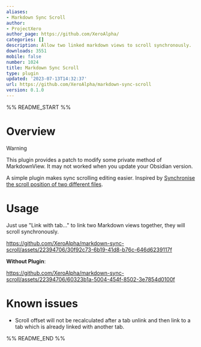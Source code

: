 ```yaml
---
aliases:
- Markdown Sync Scroll
author:
- ProjectXero
author_page: https://github.com/XeroAlpha/
categories: []
description: Allow two linked markdown views to scroll synchronously.
downloads: 3551
mobile: false
number: 1024
title: Markdown Sync Scroll
type: plugin
updated: '2023-07-13T14:32:37'
url: https://github.com/XeroAlpha/markdown-sync-scroll
version: 0.1.0
---
```


%% README_START %%

# Overview

> [!warning]
> This plugin provides a patch to modify some private method of MarkdownView.
> It may not worked when you update your Obsidian version.

A simple plugin makes sync scrolling editing easier. Inspired by [Synchronise the scroll position of two different files](https://forum.obsidian.md/t/synchronise-the-scroll-position-of-two-different-files/6569).

# Usage

Just use "Link with tab..." to link two Markdown views together, they will scroll synchronously.

https://github.com/XeroAlpha/markdown-sync-scroll/assets/22394706/30f92c73-6b19-41d8-b76c-646d6239117f

**Without Plugin**:

https://github.com/XeroAlpha/markdown-sync-scroll/assets/22394706/60323b1a-5004-454f-8502-3e7854d0100f

# Known issues

- Scroll offset will not be recalculated after a tab unlink and then link to a tab which is already linked with another tab.


%% README_END %%